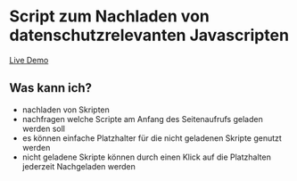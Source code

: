 # Script zum Nachladen von datenschutzrelevanten Javascripten

[Live Demo](https://angrynui.github.io/ba_privacyload/)


## Was kann ich?

- nachladen von Skripten
- nachfragen welche Scripte am Anfang des Seitenaufrufs geladen werden soll
- es können einfache Platzhalter für die nicht geladenen Skripte genutzt werden
- nicht geladene Skripte können durch einen Klick auf die Platzhalten jederzeit Nachgeladen werden
